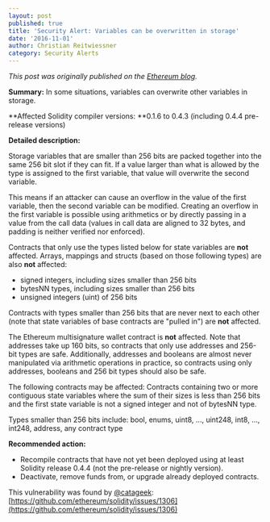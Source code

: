 ```yaml
---
layout: post
published: true
title: 'Security Alert: Variables can be overwritten in storage'
date: '2016-11-01'
author: Christian Reitwiessner
category: Security Alerts
---
```


_This post was originally published on the [Ethereum blog](https://blog.ethereum.org/2016/11/01/security-alert-solidity-variables-can-overwritten-storage/)._

**Summary:** In some situations, variables can overwrite other variables in storage.

**Affected Solidity compiler versions: **0.1.6 to 0.4.3 (including 0.4.4 pre-release versions)

**Detailed description:**

Storage variables that are smaller than 256 bits are packed together into the same 256 bit slot if they can fit. If a value larger than what is allowed by the type is assigned to the first variable, that value will overwrite the second variable.

This means if an attacker can cause an overflow in the value of the first variable, then the second variable can be modified. Creating an overflow in the first variable is possible using arithmetics or by directly passing in a value from the call data (values in call data are aligned to 32 bytes, and padding is neither verified nor enforced).

Contracts that only use the types listed below for state variables are **not** affected. Arrays, mappings and structs (based on those following types) are also **not** affected:

- signed integers, including sizes smaller than 256 bits
- bytesNN types, including sizes smaller than 256 bits
- unsigned integers (uint) of 256 bits

Contracts with types smaller than 256 bits that are never next to each other (note that state variables of base contracts are "pulled in") are **not** affected.

The Ethereum multisignature wallet contract is **not** affected.
Note that addresses take up 160 bits, so contracts that only use addresses and 256-bit types are safe. Additionally, addresses and booleans are almost never manipulated via arithmetic operations in practice, so contracts using only addresses, booleans and 256 bit types should also be safe.

The following contracts may be affected:
Contracts containing two or more contiguous state variables where the sum of their sizes is less than 256 bits and the first state variable is not a signed integer and not of bytesNN type.

Types smaller than 256 bits include:
bool, enums, uint8, ..., uint248, int8, ..., int248, address, any contract type

**Recommended action:**

- Recompile contracts that have not yet been deployed using at least Solidity release 0.4.4 (not the pre-release or nightly version).
- Deactivate, remove funds from, or upgrade already deployed contracts.

This vulnerability was found by [@catageek](https://github.com/catageek): [https://github.com/ethereum/solidity/issues/1306](https://github.com/ethereum/solidity/issues/1306)
